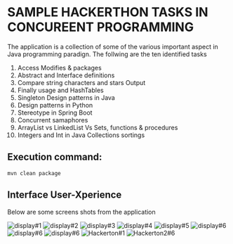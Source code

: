 # SAMPLE HACKERTHON TASKS IN CONCUREENT PROGRAMMING

The application is a collection of some of the various important aspect in Java programming paradign. The follwing are the ten identified tasks

1. Access Modifies & packages
2. Abstract and Interface definitions
3. Compare string characters and stars Output
4. Finally usage and HashTables
5. Singleton Design patterns in Java
6. Design patterns in Python
7. Stereotype in Spring Boot
8. Concurrent samaphores
9. ArrayList vs LinkedList Vs Sets, functions & procedures
10. Integers and Int in Java Collections sortings


## Execution command:  

```
mvn clean package

```

## Interface User-Xperience

 Below are some screens shots from the application

![display#1 ](https://github.com/LINOSNCHENA/JAVA-TestBed-for-seven-simple-apps/blob/master/uXviews/page%20(1).png) 
![display#2 ](https://github.com/LINOSNCHENA/JAVA-TestBed-for-seven-simple-apps/blob/master/uXviews/page%20(2).png) 
![display#3 ](https://github.com/LINOSNCHENA/JAVA-TestBed-for-seven-simple-apps/blob/master/uXviews/page%20(3).png) 
![display#4 ](https://github.com/LINOSNCHENA/JAVA-TestBed-for-seven-simple-apps/blob/master/uXviews/page%20(4).png) 
![display#5 ](https://github.com/LINOSNCHENA/JAVA-TestBed-for-seven-simple-apps/blob/master/uXviews/page%20(5).png) 
![display#6 ](https://github.com/LINOSNCHENA/JAVA-TestBed-for-seven-simple-apps/blob/master/uXviews/page%20(6).png) 
![display#6 ](https://github.com/LINOSNCHENA/JAVA-TestBed-for-seven-simple-apps/blob/master/uXviews/page%20(7).png) 
![display#6 ](https://github.com/LINOSNCHENA/JAVA-TestBed-for-seven-simple-apps/blob/master/uXviews/page%20(8).png) 
![Hackerton#1 ](https://github.com/LINOSNCHENA/JAVA-TestBed-for-seven-simple-apps/blob/master/uXviews/page%20(9).png) 
![Hackerton2#6 ](https://github.com/LINOSNCHENA/JAVA-TestBed-for-seven-simple-apps/blob/master/uXviews/page%20(8).png) 
